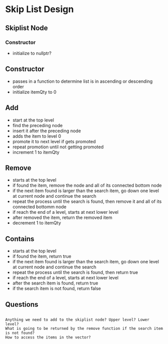 # Skip List Design

## Skiplist Node
### Constructor
- initialize to nullptr?

## Constructor
- passes in a function to determine list is in ascending or descending order
- initialize itemQty to 0

## Add
- start at the top level
- find the preceding node
- insert it after the preceding node
- adds the item to level 0
- promote it to next level if gets promoted
- repeat promotion until not getting promoted
- increment 1 to itemQty

## Remove
- starts at the top level
- if found the item, remove the node and all of its connected bottom node
- if the next item found is larger than the search item, go down one level at current node and continue the search
- repeat the process until the search is found, then remove it and all of its connected bottomm node
- if reach the end of a level, starts at next lower level
- after removed the item, return the removed item
- decrement 1 to itemQty

## Contains
- starts at the top level
- if found the item, return true
- if the next item found is larger than the search item, go down one level at current node and continue the search
- repeat the process until the search is found, then return true
- if reach the end of a level, starts at next lower level
- after the search item is found, return true
- if the search item is not found, return false

## Questions
##
    Anything we need to add to the skiplist node? Upper level? Lower level?
    What is going to be returned by the remove function if the search item is not found?
    How to access the items in the vector?
